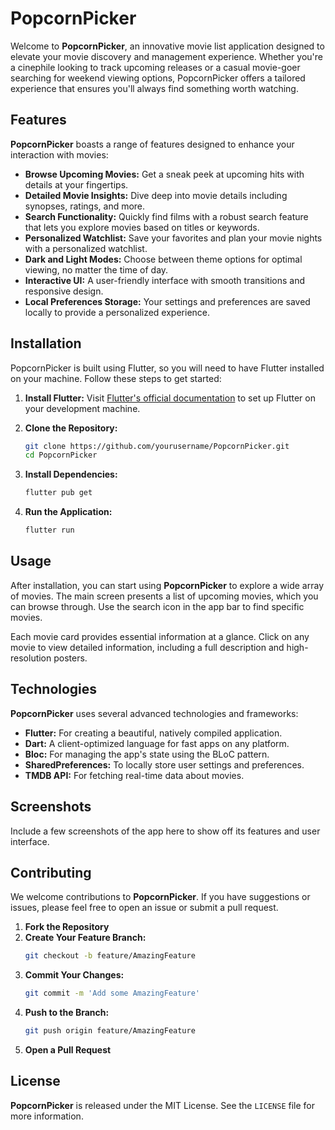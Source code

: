 # PopcornPicker

Welcome to **PopcornPicker**, an innovative movie list application designed to elevate your movie discovery and management experience. Whether you're a cinephile looking to track upcoming releases or a casual movie-goer searching for weekend viewing options, PopcornPicker offers a tailored experience that ensures you'll always find something worth watching.

## Features

**PopcornPicker** boasts a range of features designed to enhance your interaction with movies:

- **Browse Upcoming Movies:** Get a sneak peek at upcoming hits with details at your fingertips.
- **Detailed Movie Insights:** Dive deep into movie details including synopses, ratings, and more.
- **Search Functionality:** Quickly find films with a robust search feature that lets you explore movies based on titles or keywords.
- **Personalized Watchlist:** Save your favorites and plan your movie nights with a personalized watchlist.
- **Dark and Light Modes:** Choose between theme options for optimal viewing, no matter the time of day.
- **Interactive UI:** A user-friendly interface with smooth transitions and responsive design.
- **Local Preferences Storage:** Your settings and preferences are saved locally to provide a personalized experience.

## Installation

PopcornPicker is built using Flutter, so you will need to have Flutter installed on your machine. Follow these steps to get started:

1. **Install Flutter:**
   Visit [Flutter's official documentation](https://flutter.dev/docs/get-started/install) to set up Flutter on your development machine.

2. **Clone the Repository:**
   ```bash
   git clone https://github.com/yourusername/PopcornPicker.git
   cd PopcornPicker
   ```

3. **Install Dependencies:**
   ```bash
   flutter pub get
   ```

4. **Run the Application:**
   ```bash
   flutter run
   ```

## Usage

After installation, you can start using **PopcornPicker** to explore a wide array of movies. The main screen presents a list of upcoming movies, which you can browse through. Use the search icon in the app bar to find specific movies.

Each movie card provides essential information at a glance. Click on any movie to view detailed information, including a full description and high-resolution posters.

## Technologies

**PopcornPicker** uses several advanced technologies and frameworks:

- **Flutter:** For creating a beautiful, natively compiled application.
- **Dart:** A client-optimized language for fast apps on any platform.
- **Bloc:** For managing the app's state using the BLoC pattern.
- **SharedPreferences:** To locally store user settings and preferences.
- **TMDB API:** For fetching real-time data about movies.

## Screenshots

Include a few screenshots of the app here to show off its features and user interface.

## Contributing

We welcome contributions to **PopcornPicker**. If you have suggestions or issues, please feel free to open an issue or submit a pull request.

1. **Fork the Repository**
2. **Create Your Feature Branch:**
   ```bash
   git checkout -b feature/AmazingFeature
   ```
3. **Commit Your Changes:**
   ```bash
   git commit -m 'Add some AmazingFeature'
   ```
4. **Push to the Branch:**
   ```bash
   git push origin feature/AmazingFeature
   ```
5. **Open a Pull Request**

## License

**PopcornPicker** is released under the MIT License. See the `LICENSE` file for more information.
